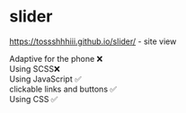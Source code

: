 # slider
https://tossshhhiii.github.io/slider/ - site view

Adaptive for the phone ❌ <br>
Using SCSS❌ <br>
Using JavaScript ✅ <br>
clickable links and buttons ✅ <br>
Using CSS ✅
